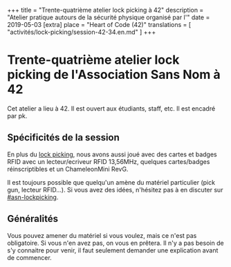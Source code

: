 +++
title = "Trente-quatrième atelier lock picking à 42"
description = "Atelier pratique autours de la sécurité physique organisé par l'"
date = 2019-05-03
[extra]
place = "Heart of Code (42)"
translations = [
    "activités/lock-picking/session-42-34.en.md"
]
+++

# Trente-quatrième atelier lock picking de l'Association Sans Nom à 42

Cet atelier a lieu à 42. Il est ouvert aux étudiants, staff, etc.
Il est encadré par pk.

## Spécificités de la session

En plus du [lock
picking](@/documentation/lock_picking/paracentrique/index.fr.md), nous avons
aussi joué avec des cartes et badges RFID avec un lecteur/ecriveur RFID
13,56MHz, quelques cartes/badges réinscriptibles et un ChameleonMini RevG.

Il est toujours possible que quelqu'un amène du matériel particulier (pick gun,
lecteur RFID…).
Si vous avez des idées, n'hésitez pas à en discuter sur <a href="
{{ slack42(channel=asn-lockpicking) }}">#asn-lockpicking</a>.

## Généralités

Vous pouvez amener du matériel si vous voulez, mais ce n'est pas obligatoire.
Si vous n'en avez pas, on vous en prêtera.
Il n'y a pas besoin de s'y connaitre pour venir, il faut seulement demander une
explication avant de commencer.
